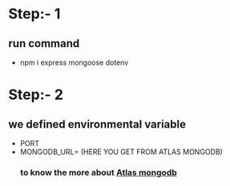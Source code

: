 # Step:- 1
 ## run command 
   -  npm i express mongoose dotenv

# Step:- 2
## we defined environmental variable
 - PORT
 - MONGODB_URL= (HERE YOU GET FROM ATLAS MONGODB) 
   ### to know the more about [Atlas mongodb](https://youtu.be/w4z8Py-UoNk?si=hEwM4PWmrz4EM7P0)

 